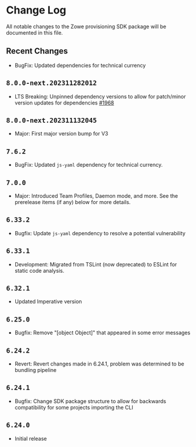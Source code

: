# Change Log

All notable changes to the Zowe provisioning SDK package will be documented in this file.

## Recent Changes

- BugFix: Updated dependencies for technical currency

## `8.0.0-next.202311282012`

- LTS Breaking: Unpinned dependency versions to allow for patch/minor version updates for dependencies [#1968](https://github.com/zowe/zowe-cli/issues/1968)

## `8.0.0-next.202311132045`

- Major: First major version bump for V3

## `7.6.2`

- BugFix: Updated `js-yaml` dependency for technical currency.

## `7.0.0`

- Major: Introduced Team Profiles, Daemon mode, and more. See the prerelease items (if any) below for more details.

## `6.33.2`

- Bugfix: Update `js-yaml` dependency to resolve a potential vulnerability

## `6.33.1`

- Development: Migrated from TSLint (now deprecated) to ESLint for static code analysis.

## `6.32.1`

- Updated Imperative version

## `6.25.0`

- Bugfix: Remove "[object Object]" that appeared in some error messages

## `6.24.2`

- Revert: Revert changes made in 6.24.1, problem was determined to be bundling pipeline

## `6.24.1`

- Bugfix: Change SDK package structure to allow for backwards compatibility for some projects importing the CLI

## `6.24.0`

- Initial release
